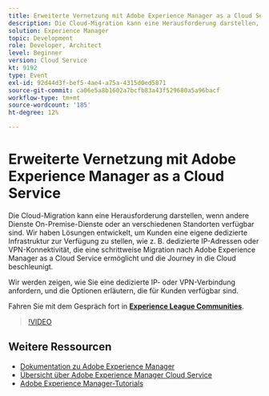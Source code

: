 ```yaml
---
title: Erweiterte Vernetzung mit Adobe Experience Manager as a Cloud Service
description: Die Cloud-Migration kann eine Herausforderung darstellen, wenn andere Dienste On-Premise-Dienste oder an verschiedenen Standorten verfügbar sind. Wir haben Lösungen entwickelt, um Kunden eine eigene dedizierte Infrastruktur zur Verfügung zu stellen, wie z. B. dedizierte IP-Adressen oder VPN-Konnektivität, die eine schrittweise Migration nach Adobe Experience Manager as a Cloud Service ermöglicht und die Journey in die Cloud beschleunigt.
solution: Experience Manager
topic: Development
role: Developer, Architect
level: Beginner
version: Cloud Service
kt: 9192
type: Event
exl-id: 92d44d3f-bef5-4ae4-a75a-4315d0ed5871
source-git-commit: ca06e5a8b1602a7bcfb83a43f529680a5a96bacf
workflow-type: tm+mt
source-wordcount: '185'
ht-degree: 12%

---
```


# Erweiterte Vernetzung mit Adobe Experience Manager as a Cloud Service

Die Cloud-Migration kann eine Herausforderung darstellen, wenn andere Dienste On-Premise-Dienste oder an verschiedenen Standorten verfügbar sind.  Wir haben Lösungen entwickelt, um Kunden eine eigene dedizierte Infrastruktur zur Verfügung zu stellen, wie z. B. dedizierte IP-Adressen oder VPN-Konnektivität, die eine schrittweise Migration nach Adobe Experience Manager as a Cloud Service ermöglicht und die Journey in die Cloud beschleunigt.

Wir werden zeigen, wie Sie eine dedizierte IP- oder VPN-Verbindung anfordern, und die Optionen erläutern, die für Kunden verfügbar sind.

Fahren Sie mit dem Gespräch fort in **[Experience League Communities](https://adobe.ly/3EUTdAo)**.

>[!VIDEO](https://video.tv.adobe.com/v/337898/?quality=12&learn=on&hidetitle=true)

## Weitere Ressourcen

- [Dokumentation zu Adobe Experience Manager ](https://experienceleague.adobe.com/docs/experience-manager-cloud-service.html?lang=de)
- [Übersicht über Adobe Experience Manager Cloud Service](https://experienceleague.adobe.com/docs/experience-manager-cloud-service/overview/home.html?lang=de)
- [Adobe Experience Manager-Tutorials](https://experienceleague.adobe.com/docs/experience-manager-tutorials.html?lang=de)
